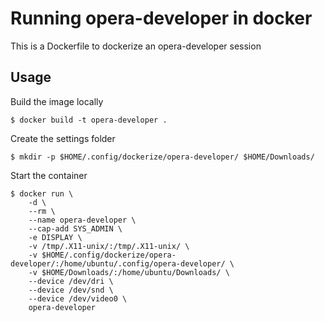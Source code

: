 # Running opera-developer in docker

This is a Dockerfile to dockerize an opera-developer session

## Usage

Build the image locally

    $ docker build -t opera-developer .

Create the settings folder

    $ mkdir -p $HOME/.config/dockerize/opera-developer/ $HOME/Downloads/

Start the container

    $ docker run \
        -d \
        --rm \
        --name opera-developer \
        --cap-add SYS_ADMIN \
        -e DISPLAY \
        -v /tmp/.X11-unix/:/tmp/.X11-unix/ \
        -v $HOME/.config/dockerize/opera-developer/:/home/ubuntu/.config/opera-developer/ \
        -v $HOME/Downloads/:/home/ubuntu/Downloads/ \
        --device /dev/dri \
        --device /dev/snd \
        --device /dev/video0 \
        opera-developer
